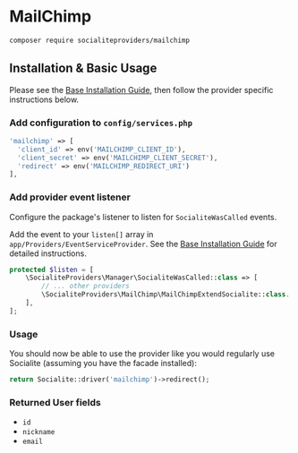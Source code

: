 # MailChimp

```bash
composer require socialiteproviders/mailchimp
```

## Installation & Basic Usage

Please see the [Base Installation Guide](https://socialiteproviders.com/usage/), then follow the provider specific instructions below.

### Add configuration to `config/services.php`

```php
'mailchimp' => [    
  'client_id' => env('MAILCHIMP_CLIENT_ID'),  
  'client_secret' => env('MAILCHIMP_CLIENT_SECRET'),  
  'redirect' => env('MAILCHIMP_REDIRECT_URI') 
],
```

### Add provider event listener

Configure the package's listener to listen for `SocialiteWasCalled` events.

Add the event to your `listen[]` array in `app/Providers/EventServiceProvider`. See the [Base Installation Guide](https://socialiteproviders.com/usage/) for detailed instructions.

```php
protected $listen = [
    \SocialiteProviders\Manager\SocialiteWasCalled::class => [
        // ... other providers
        \SocialiteProviders\MailChimp\MailChimpExtendSocialite::class.'@handle',
    ],
];
```

### Usage

You should now be able to use the provider like you would regularly use Socialite (assuming you have the facade installed):

```php
return Socialite::driver('mailchimp')->redirect();
```

### Returned User fields

- ``id``
- ``nickname``
- ``email``

